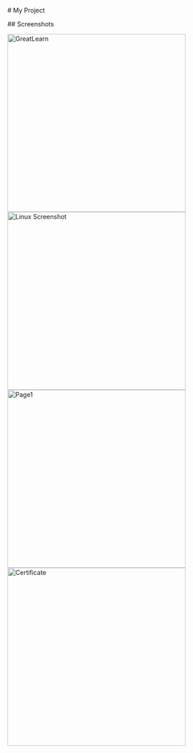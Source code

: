 \# My Project



\## Screenshots



<img src="https://github.com/Akarsh0711/4466784\_AKARSHPRASAD/blob/main/SDLC/greatlearn2.jpg" alt="GreatLearn" width="400"/>

<img src="https://github.com/Akarsh0711/4466784\_AKARSHPRASAD/blob/main/Linux/Screenshot.jpg" alt="Linux Screenshot" width="400"/>

<img src="https://github.com/Akarsh0711/4466784\_AKARSHPRASAD/blob/main/Git\&Github/8685103\_90549901753454007679\_page-0001.jpg" alt="Page1" width="400"/>

<img src="https://github.com/Akarsh0711/4466784\_AKARSHPRASAD/blob/main/Git\&Github/certificate\_page-0001.jpg" alt="Certificate" width="400"/>




